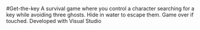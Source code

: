 #Get-the-key
A survival game where you control a character searching for a key while avoiding three ghosts. Hide in water to escape them. Game over if touched. Developed with Visual Studio
